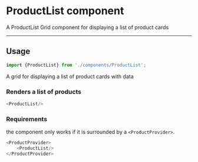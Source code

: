 # ProductList component

A ProductList Grid component for displaying a list of product cards

---

## Usage

```js
import {ProductList} from './components/ProductList';
```

A grid for displaying a list of product cards with data

### Renders a list of products

```js live
<ProductList/>
```

### Requirements

the component only works if it is surrounded by a `<ProductProvider>`.

```js live
<ProductProvider>
    <ProductList/>
</ProductProvider>
```
